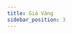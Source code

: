 ```yaml
---
title: Giá Vàng
sidebar_position: 3
---
```


<!-- dantri-gia-vang:START -->
<!-- dantri-gia-vang:END -->
